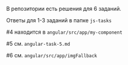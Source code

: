 В репозитории есть решения для 6 заданий.

Ответы для 1-3 заданий в папке `js-tasks`

#4 находится в `angular/src/app/my-component`

#5 см. `angular-task-5.md`

#6 см. `angular/src/app/imgFallback`

